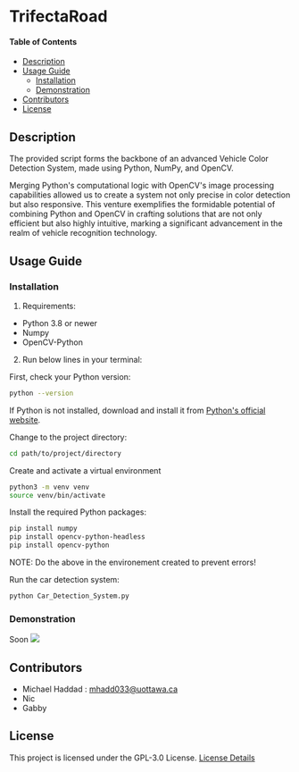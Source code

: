 # TrifectaRoad

#### Table of Contents 
- [Description](#desc)
- [Usage Guide](#inst)
  * [Installation](#inst1)
  * [Demonstration](#demo)
- [Contributors](#cont)
- [License](#lics)

<a name="desc"></a>
## Description
The provided script forms the backbone of an advanced Vehicle Color Detection System, made using Python, NumPy, and OpenCV.

Merging Python's computational logic with OpenCV's image processing capabilities allowed us to create a system not only precise in color detection but also responsive. This venture exemplifies the formidable potential of combining Python and OpenCV in crafting solutions that are not only efficient but also highly intuitive, marking a significant advancement in the realm of vehicle recognition technology.

<a name="inst"></a>
## Usage Guide
<a name="inst1"></a>
### Installation
1. Requirements:
- Python 3.8 or newer
- Numpy
- OpenCV-Python

2. Run below lines in your terminal:

First, check your Python version:
```bash
python --version
```
If Python is not installed, download and install it from [Python's official website](https://www.python.org/).

Change to the project directory:
```bash
cd path/to/project/directory
```

Create and activate a virtual environment
```bash
python3 -m venv venv 
source venv/bin/activate
```

Install the required Python packages:
```bash
pip install numpy
pip install opencv-python-headless
pip install opencv-python
```
NOTE: Do the above in the environement created to prevent errors!

Run the car detection system:
```bash
python Car_Detection_System.py
```

<a name="demo"></a>
### Demonstration
Soon
![][Demo]

<a name="cont"></a>
## Contributors
- Michael Haddad : mhadd033@uottawa.ca
- Nic
- Gabby

<a name="lics"></a>
## License
This project is licensed under the GPL-3.0 License. [License Details](../master/LICENSE.md)

[Demo]: ./TEST.gif
